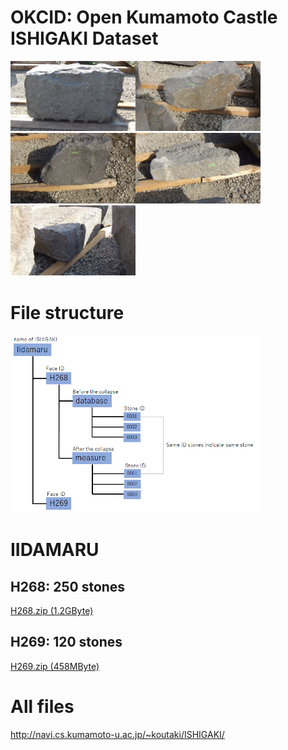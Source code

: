 <H1>OKCID: Open Kumamoto Castle ISHIGAKI Dataset</H1>


<img src="./IIDAMARU/H268/measure/0001/image_L.jpg" width=200><img src="./IIDAMARU/H268/measure/0002/image_L.jpg" width=200><img src="./IIDAMARU/H268/measure/0003/image_L.jpg" width=200><img src="./IIDAMARU/H268/measure/0004/image_L.jpg" width=200><img src="./IIDAMARU/H268/measure/0005/image_L.jpg" width=200>

# File structure

<img src="./structure.png" width=400>

# IIDAMARU

## H268: 250 stones
<a href="http://navi.cs.kumamoto-u.ac.jp/~koutaki/ISHIGAKI/H268.zip">H268.zip (1.2GByte)</a> 

## H269: 120 stones
<a href="http://navi.cs.kumamoto-u.ac.jp/~koutaki/ISHIGAKI/H269.zip">H269.zip (458MByte)</a> 


# All files
http://navi.cs.kumamoto-u.ac.jp/~koutaki/ISHIGAKI/

